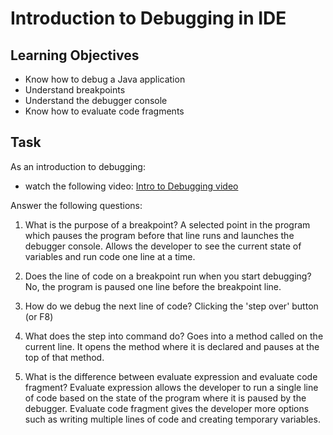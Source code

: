 # Introduction to Debugging in IDE

## Learning Objectives
- Know how to debug a Java application
- Understand breakpoints
- Understand the debugger console
- Know how to evaluate code fragments

## Task
As an introduction to debugging:
- watch the following video: [Intro to Debugging video](https://youtu.be/ErVZrVWZrko)


Answer the following questions:
1. What is the purpose of a breakpoint?
    A selected point in the program which pauses the program before that line runs and launches the debugger console. Allows the developer to see the current state of variables and run code one line at a time.

2. Does the line of code on a breakpoint run when you start debugging?
    No, the program is paused one line before the breakpoint line.

3. How do we debug the next line of code?
    Clicking the 'step over' button (or F8)

4. What does the step into command do?
    Goes into a method called on the current line. It opens the method where it is declared and pauses at the top of that method.

5. What is the difference between evaluate expression and evaluate code fragment?
    Evaluate expression allows the developer to run a single line of code based on the state of the program where it is paused by the debugger.
    Evaluate code fragment gives the developer more options such as writing multiple lines of code and creating temporary variables.

